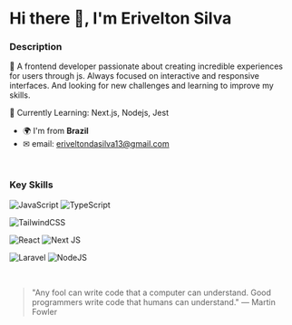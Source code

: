 # Hi there 👋, I'm Erivelton Silva

### Description

🚀 A frontend developer passionate about creating incredible experiences for users through js. Always focused on interactive and responsive interfaces. And looking for new challenges and learning to improve my skills.

🌱 Currently Learning: Next.js, Nodejs, Jest

- 🌍 I'm from **Brazil**
- ✉ email: eriveltondasilva13@gmail.com

<br/>

### Key Skills
![JavaScript](https://img.shields.io/badge/javascript-%23323330.svg?style=for-the-badge&logo=javascript&logoColor=%23F7DF1E)
![TypeScript](https://img.shields.io/badge/typescript-%23007ACC.svg?style=for-the-badge&logo=typescript&logoColor=white)

![TailwindCSS](https://img.shields.io/badge/tailwindcss-%2338B2AC.svg?style=for-the-badge&logo=tailwind-css&logoColor=white)

![React](https://img.shields.io/badge/react-%2320232a.svg?style=for-the-badge&logo=react&logoColor=%2361DAFB)
![Next JS](https://img.shields.io/badge/Next-black?style=for-the-badge&logo=next.js&logoColor=white)

![Laravel](https://img.shields.io/badge/laravel-%23FF2D20.svg?style=for-the-badge&logo=laravel&logoColor=white)
![NodeJS](https://img.shields.io/badge/node.js-6DA55F?style=for-the-badge&logo=node.js&logoColor=white)

<br/>

> "Any fool can write code that a computer can understand. Good programmers write code that humans can understand."
> ― Martin Fowler

